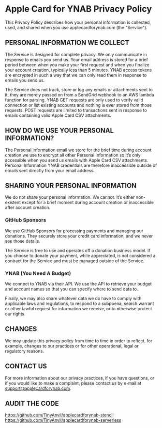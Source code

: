 # Apple Card for YNAB Privacy Policy
This Privacy Policy describes how your personal information is collected, used, and shared when you use applecardforynab.com (the "Service").

## PERSONAL INFORMATION WE COLLECT
The Service is designed for complete privacy. We only communicate in response to emails you send us. Your email address is stored for a brief period between when you make your first request and when you finalize your account creation, typically less than 5 minutes. YNAB access tokens are encrypted in such a way that we can only read them in response to emails you send us.

The Service does not track, store or log any emails or attachments sent to it, they are merely passed on from a SendGrid webhook to an AWS lambda function for parsing. YNAB GET requests are only used to verify valid connection or list existing accounts and nothing is ever stored from those requests. POST requests are limited to transactions sent in response to emails containing valid Apple Card CSV attachments.

## HOW DO WE USE YOUR PERSONAL INFORMATION?
The Personal Information email we store for the brief time during account creation we use to encrypt all other Personal Information so it’s only accessible when you send us emails with Apple Card CSV attachments. Personal Information YNAB credentials are therefore inaccessible outside of emails sent directly from your email address.

## SHARING YOUR PERSONAL INFORMATION
We do not share your personal information. We cannot. It’s either non-existent except for a brief moment during account creation or inaccessible after account creation.

### GitHub Sponsors
We use GitHub Sponsors for processing payments and managing our donations. They securely store your credit card information, and we never see those details.

The Service is free to use and operates off a donation business model. If you choose to donate your payment, while appreciated, is not considered a contract for the Service and must be managed outside of the Service.

### YNAB (You Need A Budget)
We connect to YNAB via their API. We use the API to retrieve your budget and account names so that you can specify where to send data to.

Finally, we may also share whatever data we do have to comply with applicable laws and regulations, to respond to a subpoena, search warrant or other lawful request for information we receive, or to otherwise protect our rights.

## CHANGES
We may update this privacy policy from time to time in order to reflect, for example, changes to our practices or for other operational, legal or regulatory reasons.

## CONTACT US
For more information about our privacy practices, if you have questions, or if you would like to make a complaint, please contact us by e-mail at support@applecardforynab.com.

## AUDIT THE CODE
https://github.com/TinyAnvil/applecardforynab-stencil
https://github.com/TinyAnvil/applecardforynab-serverless
